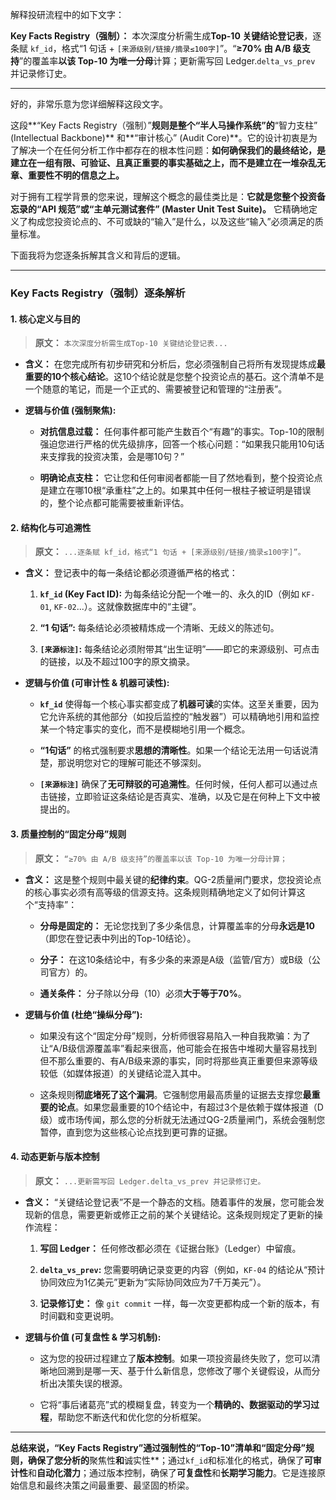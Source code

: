 解释投研流程中的如下文字：

**Key Facts Registry（强制）：** 本次深度分析需生成**Top-10 关键结论登记表**，逐条赋 `kf_id`，格式“1 句话 + `[来源级别/链接/摘录≤100字]`”。“**≥70% 由 A/B 级支持**”的覆盖率**以该 Top-10 为唯一分母**计算；更新需写回 Ledger.`delta_vs_prev` 并记录修订史。

---

好的，非常乐意为您详细解释这段文字。

这段**“Key Facts Registry（强制）”**规则是整个“半人马操作系统”的**“智力支柱” (Intellectual Backbone)** 和**“审计核心” (Audit Core)**。它的设计初衷是为了解决一个在任何分析工作中都存在的根本性问题：**如何确保我们的最终结论，是建立在一组有限、可验证、且真正重要的事实基础之上，而不是建立在一堆杂乱无章、重要性不明的信息之上。**

对于拥有工程学背景的您来说，理解这个概念的最佳类比是：**它就是您整个投资备忘录的“API 规范”或“主单元测试套件” (Master Unit Test Suite)。** 它精确地定义了构成您投资论点的、不可或缺的“输入”是什么，以及这些“输入”必须满足的质量标准。

下面我将为您逐条拆解其含义和背后的逻辑。

---

### **Key Facts Registry（强制）逐条解析**

#### 1. 核心定义与目的

> **原文：** `本次深度分析需生成Top-10 关键结论登记表...`

- **含义：** 在您完成所有初步研究和分析后，您必须强制自己将所有发现提炼成**最重要的10个核心结论**。这10个结论就是您整个投资论点的基石。这个清单不是一个随意的笔记，而是一个正式的、需要被登记和管理的“注册表”。
    
- **逻辑与价值 (强制聚焦):**
    
    - **对抗信息过载：** 任何事件都可能产生数百个“有趣”的事实。Top-10的限制强迫您进行严格的优先级排序，回答一个核心问题：“如果我只能用10句话来支撑我的投资决策，会是哪10句？”
        
    - **明确论点支柱：** 它让您和任何审阅者都能一目了然地看到，整个投资论点是建立在哪10根“承重柱”之上的。如果其中任何一根柱子被证明是错误的，整个论点都可能需要被重新评估。
        

#### 2. 结构化与可追溯性

> **原文：** `...逐条赋 kf_id，格式“1 句话 + [来源级别/链接/摘录≤100字]”。`

- **含义：** 登记表中的每一条结论都必须遵循严格的格式：
    
    1. **`kf_id` (Key Fact ID):** 为每条结论分配一个唯一的、永久的ID（例如 `KF-01`, `KF-02`...）。这就像数据库中的“主键”。
        
    2. **“1 句话”:** 每条结论必须被精炼成一个清晰、无歧义的陈述句。
        
    3. **`[来源标注]`:** 每条结论必须附带其“出生证明”——即它的来源级别、可点击的链接，以及不超过100字的原文摘录。
        
- **逻辑与价值 (可审计性 & 机器可读性):**
    
    - **`kf_id`** 使得每一个核心事实都变成了**机器可读**的实体。这至关重要，因为它允许系统的其他部分（如投后监控的“触发器”）可以精确地引用和监控某一个特定事实的变化，而不是模糊地引用一个概念。
        
    - **“1句话”** 的格式强制要求**思想的清晰性**。如果一个结论无法用一句话说清楚，那说明您对它的理解可能还不够深刻。
        
    - **`[来源标注]`** 确保了**无可辩驳的可追溯性**。任何时候，任何人都可以通过点击链接，立即验证这条结论是否真实、准确，以及它是在何种上下文中被提出的。
        

#### 3. 质量控制的“固定分母”规则

> **原文：** `“≥70% 由 A/B 级支持”的覆盖率以该 Top-10 为唯一分母计算；`

- **含义：** 这是整个规则中最关键的**纪律约束**。QG-2质量闸门要求，您投资论点的核心事实必须有高等级的信源支持。这条规则精确地定义了如何计算这个“支持率”：
    
    - **分母是固定的：** 无论您找到了多少条信息，计算覆盖率的分母**永远是10**（即您在登记表中列出的Top-10结论）。
        
    - **分子：** 在这10条结论中，有多少条的来源是A级（监管/官方）或B级（公司官方）的。
        
    - **通关条件：** 分子除以分母（10）必须**大于等于70%**。
        
- **逻辑与价值 (杜绝“操纵分母”):**
    
    - 如果没有这个“固定分母”规则，分析师很容易陷入一种自我欺骗：为了让“A/B级信源覆盖率”看起来很高，他可能会在报告中堆砌大量容易找到但不那么重要的、有A/B级来源的事实，同时将那些真正重要但来源等级较低（如媒体报道）的关键结论混入其中。
        
    - 这条规则**彻底堵死了这个漏洞**。它强制您用最高质量的证据去支撑您**最重要的论点**。如果您最重要的10个结论中，有超过3个是依赖于媒体报道（D级）或市场传闻，那么您的分析就无法通过QG-2质量闸门，系统会强制您暂停，直到您为这些核心论点找到更可靠的证据。
        

#### 4. 动态更新与版本控制

> **原文：** `...更新需写回 Ledger.delta_vs_prev 并记录修订史。`

- **含义：** “关键结论登记表”不是一个静态的文档。随着事件的发展，您可能会发现新的信息，需要更新或修正之前的某个关键结论。这条规则规定了更新的操作流程：
    
    1. **写回 Ledger：** 任何修改都必须在《证据台账》（Ledger）中留痕。
        
    2. **`delta_vs_prev`:** 您需要明确记录变更的内容（例如，`KF-04` 的结论从“预计协同效应为1亿美元”更新为“实际协同效应为7千万美元”）。
        
    3. **记录修订史：** 像 `git commit` 一样，每一次变更都构成一个新的版本，有时间戳和变更说明。
        
- **逻辑与价值 (可复盘性 & 学习机制):**
    
    - 这为您的投研过程建立了**版本控制**。如果一项投资最终失败了，您可以清晰地回溯到是哪一天、基于什么新信息，您修改了哪个关键假设，从而分析出决策失误的根源。
        
    - 它将“事后诸葛亮”式的模糊复盘，转变为一个**精确的、数据驱动的学习过程**，帮助您不断迭代和优化您的分析框架。
        

---

**总结来说，“Key Facts Registry”通过强制性的“Top-10”清单和“固定分母”规则，确保了您分析的**聚焦性**和**诚实性**；通过`kf_id`和标准化的格式，确保了**可审计性**和**自动化潜力**；通过版本控制，确保了**可复盘性**和**长期学习能力**。它是连接原始信息和最终决策之间最重要、最坚固的桥梁。